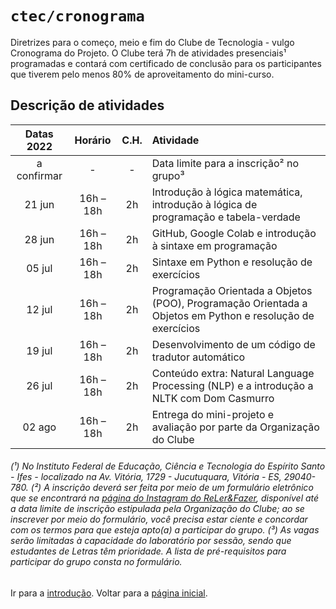 # <code>ctec/cronograma</code>

Diretrizes para o começo, meio e fim do Clube de Tecnologia - vulgo Cronograma do Projeto.
O Clube terá 7h de atividades presenciais¹ programadas e contará com certificado de conclusão para os participantes que tiverem pelo menos 80% de aproveitamento do mini-curso.

## Descrição de atividades

| Datas 2022  |  Horário  |  C.H.  |  Atividade  |
| :---: | :---: | :---: | :--- |
|  a confirmar |  -  |  -  |  Data limite para a inscrição² no grupo³ |
|  21 jun |  16h – 18h |  2h  |  Introdução à lógica matemática, introdução à lógica de programação e tabela-verdade |
|  28 jun |  16h – 18h |  2h  |  GitHub, Google Colab e introdução à sintaxe em programação |
|  05 jul |  16h – 18h |  2h  |  Sintaxe em Python e resolução de exercícios |
|  12 jul |  16h – 18h |  2h  |  Programação Orientada a Objetos (POO), Programação Orientada a Objetos em Python e resolução de exercícios |
|  19 jul |  16h – 18h |  2h  |  Desenvolvimento de um código de tradutor automático |
|  26 jul |  16h – 18h |  2h  |  Conteúdo extra: Natural Language Processing (NLP) e a introdução a NLTK com Dom Casmurro  |
|  02 ago |  16h – 18h |  2h  |  Entrega do mini-projeto e avaliação por parte da Organização do Clube |

###### (¹) No Instituto Federal de Educação, Ciência e Tecnologia do Espírito Santo - Ifes - localizado na Av. Vitória, 1729 - Jucutuquara, Vitória - ES, 29040-780. (²) A inscrição deverá ser feita por meio de um formulário eletrônico que se encontrará na [página do Instagram do ReLer&Fazer](https://www.instagram.com/relerefazeres), disponível até a data limite de inscrição estipulada pela Organização do Clube; ao se inscrever por meio do formulário, você precisa estar ciente e concordar com os termos para que esteja apto(a) a participar do grupo. (³) As vagas serão limitadas à capacidade do laboratório por sessão, sendo que estudantes de Letras têm prioridade. A lista de pré-requisitos para participar do grupo consta no formulário.

Ir para a [introdução](../main/cap1.md).
Voltar para a [página inicial](https://github.com/fppissarra/ctec).
